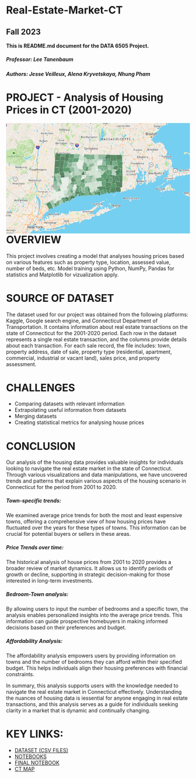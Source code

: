 # Real-Estate-Market-CT
## Fall 2023    
__This is README.md document for the DATA 6505 Project.__ 

##### Professor: Lee Tanenbaum
##### Authors: Jesse Veilleux, Alena Kryvetskaya, Nhung Pham

# PROJECT - Analysis of Housing Prices in CT (2001-2020)

<img src="https://github.com/alenak2610/RE-market-CT/blob/main/CT%20state.png"
     alt="map 3"
     style="float: left; margin-right: 10px;" />

# OVERVIEW

This project involves creating a model that analyses housing prices based on various features such as property type, location, assessed value, number of beds, etc. 
Model training using Python, NumPy, Pandas for statistics and Matplotlib for vizualization apply. 

# SOURCE OF DATASET

The dataset used for our project was obtained from the following platforms: Kaggle, Google search engine, and Connecticut Department of Transportation. It contains information about real estate transactions on the state of Connecticut for the 2001-2020 period. Each row in the dataset represents a single real estate transaction, and the columns provide details about each transaction. For each sale record, the file includes: town, property address, date of sale, property type (residential, apartment, commercial, industrial or vacant land), sales price, and property assessment.

# CHALLENGES

- Comparing datasets with relevant information
- Extrapolating useful information from datasets
- Merging datasets
- Creating statistical metrics for analysing house prices

# CONCLUSION

Our analysis of the housing data provides valuable insights for individuals looking to navigate the real estate market in the state of Connecticut. Through various visualizations and data manipulations, we have uncovered trends and patterns that explain various aspects of the housing scenario in Connecticut for the period from 2001 to 2020.

##### Town-specific trends: 
We examined average price trends for both the most and least expensive towns, offering a comprehensive view of how housing prices have fluctuated over the years for these types of towns. This information can be crucial for potential buyers or sellers in these areas.
##### Price Trends over time: 
The historical analysis of house prices from 2001 to 2020 provides a broader review of market dynamics. It allows us to identify periods of growth or decline, supporting in strategic decision-making for those interested in long-term investments.
##### Bedroom-Town analysis: 
By allowing users to input the number of bedrooms and a specific town, the analysis enables personalized insights into the average price trends. This information can guide prospective homebuyers in making informed decisions based on their preferences and budget.
##### Affordability Analysis: 
The affordability analysis empowers users by providing information on towns and the number of bedrooms they can afford within their specified budget. This helps individuals align their housing preferences with financial constraints.

In summary, this analysis supports users with the knowledge needed to navigate the real estate market in Connecticut effectively. Understanding the nuances of housing data is iessential for anyone engaging in real estate transactions, and this analysis serves as a guide for individuals seeking clarity in a market that is dynamic and continually changing.

# KEY LINKS:

* [DATASET (CSV FILES)](https://github.com/alenak2610/Real-Estate-Market-CT/tree/main/All%20Workbooks/DataSets)
* [NOTEBOOKS](https://github.com/alenak2610/Real-Estate-Market-CT/tree/main/All%20Workbooks)
* [FINAL NOTEBOOK](https://github.com/alenak2610/Real-Estate-Market-CT/blob/main/All%20Workbooks/final_proj.ipynb)
* [CT MAP](https://github.com/alenak2610/Real-Estate-Market-CT/blob/main/CT%20state.png)


